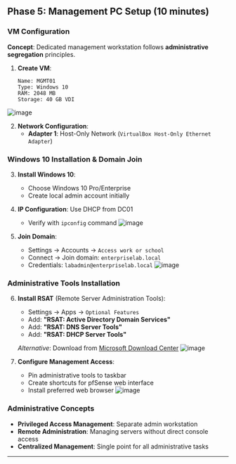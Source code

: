 ## Phase 5: Management PC Setup (10 minutes)

### VM Configuration

**Concept**: Dedicated management workstation follows **administrative segregation** principles.

1. **Create VM**:
   ```
   Name: MGMT01
   Type: Windows 10
   RAM: 2048 MB
   Storage: 40 GB VDI
   ```
![image](https://github.com/user-attachments/assets/dc0009ee-943c-4da1-bd02-b5e76975e20a)

2. **Network Configuration**:
   - **Adapter 1**: Host-Only Network (`VirtualBox Host-Only Ethernet Adapter`)

### Windows 10 Installation & Domain Join

3. **Install Windows 10**:
   - Choose Windows 10 Pro/Enterprise
   - Create local admin account initially

4. **IP Configuration**: Use DHCP from DC01
   - Verify with `ipconfig` command
![image](https://github.com/user-attachments/assets/54ace624-43fc-4589-ab5c-b3fb789de163)

5. **Join Domain**:
   - Settings → Accounts → `Access work or school`
   - Connect → Join domain: `enterpriselab.local`
   - Credentials: `labadmin@enterpriselab.local`
![image](https://github.com/user-attachments/assets/78baa7e1-7a79-4486-93ff-5c6dba2fcef0)

### Administrative Tools Installation

6. **Install RSAT** (Remote Server Administration Tools):
   - Settings → Apps → `Optional Features`
   - Add: **"RSAT: Active Directory Domain Services"**
   - Add: **"RSAT: DNS Server Tools"**
   - Add: **"RSAT: DHCP Server Tools"**
   
   *Alternative*: Download from [Microsoft Download Center](https://www.microsoft.com/en-us/download/details.aspx?id=45520)
![image](https://github.com/user-attachments/assets/4305c7c4-4995-4fe8-9d39-6f78bd2423a8)

7. **Configure Management Access**:
   - Pin administrative tools to taskbar
   - Create shortcuts for pfSense web interface
   - Install preferred web browser
![image](https://github.com/user-attachments/assets/4149e926-ff78-42cb-88fb-dbe00ff70e7a)

### Administrative Concepts
- **Privileged Access Management**: Separate admin workstation
- **Remote Administration**: Managing servers without direct console access
- **Centralized Management**: Single point for all administrative tasks

---
